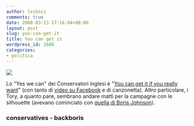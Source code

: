 ```yaml
---
author: leibniz
comments: true
date: 2008-03-13 17:16:04+00:00
layout: post
slug: you-can-get-it
title: You can get it
wordpress_id: 2688
categories:
- politica
---
```


[![](http://www.conservatives.com/images/involved/bn/6.jpg)](http://www.conservatives.com/tile.do?def=campaigns.display.page&obj_id=142460)

Lo "Yes we can" dei Conservatori inglesi è "[You can get it if you really want](http://www.conservatives.com/tile.do?def=campaigns.display.page&obj_id=142460)" (con tanto di [video su Facebook](http://www.facebook.com/pages/Conservatives/8807334278) e di canzonetta). Altro particolare, i Tory, a quanto pare, sembrano andare matti per la campagne con le silhouette (avevano cominciato con [quella di Boris Johnson](http://www.backboris.com/contribute/toolkit.php)).


### conservatives - backboris
